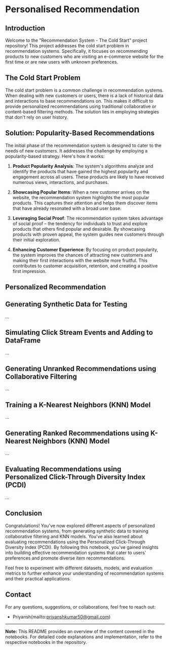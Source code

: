 # Personalised Recommendation
## Introduction

Welcome to the "Recommendation System - The Cold Start" project repository! This project addresses the cold start problem in recommendation systems. Specifically, it focuses on recommending products to new customers who are visiting an e-commerce website for the first time or are new users with unknown preferences.

## The Cold Start Problem

The cold start problem is a common challenge in recommendation systems. When dealing with new customers or users, there is a lack of historical data and interactions to base recommendations on. This makes it difficult to provide personalized recommendations using traditional collaborative or content-based filtering methods. The solution lies in employing strategies that don't rely on user history.

## Solution: Popularity-Based Recommendations

The initial phase of the recommendation system is designed to cater to the needs of new customers. It addresses the challenge by employing a popularity-based strategy. Here's how it works:

1. **Product Popularity Analysis**: The system's algorithms analyze and identify the products that have gained the highest popularity and engagement across all users. These products are likely to have received numerous views, interactions, and purchases.

2. **Showcasing Popular Items**: When a new customer arrives on the website, the recommendation system highlights the most popular products. This captures their attention and helps them discover items that have already resonated with a broad user base.

3. **Leveraging Social Proof**: The recommendation system takes advantage of social proof – the tendency for individuals to trust and explore products that others find popular and desirable. By showcasing products with proven appeal, the system guides new customers through their initial exploration.

4. **Enhancing Customer Experience**: By focusing on product popularity, the system improves the chances of attracting new customers and making their first interactions with the website more fruitful. This contributes to customer acquisition, retention, and creating a positive first impression.

## Personalized Recommendation

## Generating Synthetic Data for Testing

...

## Simulating Click Stream Events and Adding to DataFrame

...

## Generating Unranked Recommendations using Collaborative Filtering

...

## Training a K-Nearest Neighbors (KNN) Model

...

## Generating Ranked Recommendations using K-Nearest Neighbors (KNN) Model

...

## Evaluating Recommendations using Personalized Click-Through Diversity Index (PCDI)

...

## Conclusion

Congratulations! You've now explored different aspects of personalized recommendation systems, from generating synthetic data to training collaborative filtering and KNN models. You've also learned about evaluating recommendations using the Personalized Click-Through Diversity Index (PCDI). By following this notebook, you've gained insights into building effective recommendation systems that cater to users' preferences and promote diverse item recommendations.

Feel free to experiment with different datasets, models, and evaluation metrics to further enhance your understanding of recommendation systems and their practical applications.

## Contact

For any questions, suggestions, or collaborations, feel free to reach out:
- Priyansh(mailto:priyanshkumar50@gmail.com)


---

**Note:** This README provides an overview of the content covered in the notebooks. For detailed code explanations and implementation, refer to the respective notebooks in the repository.
